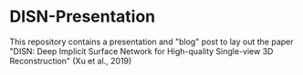 # DISN-Presentation
This repository contains a presentation and "blog" post to lay out the paper "DISN: Deep Implicit Surface Network for High-quality Single-view 3D Reconstruction" (Xu et al., 2019)
